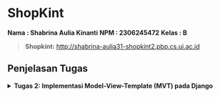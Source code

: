 # ShopKint

**Nama : Shabrina Aulia Kinanti**
**NPM : 2306245472**
**Kelas : B**
> **Shopkint:** http://shabrina-aulia31-shopkint2.pbp.cs.ui.ac.id

## **Penjelasan Tugas**
<details>
<summary> <b> Tugas 2: Implementasi Model-View-Template (MVT) pada Django </b> </summary>

## **Checklist Tugas**
* ### Membuat proyek django baru
1. Membuat direktori baru yang bernama shopkint lalu jalankan virtual environment yang ditandai dengan (env)
2. Pada direktori shopkint buat file baru bertama `requirments.txt` dan tambahkan dependencies (komponen atau modul agar perangkat lunaknya berfungsi, termasuk library, framework dan package) yang berisi 

```
django
gunicorn
whitenoise
psycopg2-binary
requests
urllib3
```
3. Intalasi terhadap dependencies dengan `pip install -r requirements.txt`
4. Buat proyek baru dengan tulisan `django-admin startproject shopkint .` di terminal direktori yang tadi
5. Django berhasil dibuat

* ### Membuat aplikasi dengan nama main pada proyek shopkint
1. Membuat repositori baru di github
2. Membuat branch utama baru dengan tulisan `git branch -M main` di terminal direktori
3. Tulis `git remote add origin https://github.com/shabrinaulia/shopkint.git` di terminal untuk menghubungkan repositori lokal dengan repositori di GitHub
4. Lakukan `git push -u origin main.` untuk menyimpan ke github
5. Jalankan perintah python manage.py startapp main di terminal. Folder main akan terbuat sebagai branch dari folder utama
6. Tambahkan main di variabel `INSTALLED_APPS` pada file `setting.py` di direkotori utama

* ### Melakukan routing pada proyek agar dapat menjalankan aplikasi main
1. Membuat file `urls.py` di folder main, lalu isi dengan 
```
from django.urls import path
from main.views import show_main

app_name = `main`

urlpatterns = [
    path(`, show_main, name=`show_main`),
]
```
2. Buka file urls.py pada folder shopkint lalu impor fungsi include dari django.urls
```
from django.contrib import admin
from django.urls import path, include

urlpatterns = [
    path(`, include(`main.urls`)),
]
```

* ### Membuat model pada aplikasi main
1. Pada `models.py` di main saya mengubah attribute dan datatypenya serta limitasi penulisan data typenya sesuai dengan ketentuan tugas
``` 
from django.db import models

class MoodEntry(models.Model):
    name = models.CharField(max_length=255)
    price = models.IntegerField()
    description = models.TextField()
    rating = models.IntegerField()
```
2. Jalankan `python manage.py makemigrations` untuk memberikan migrasi pada model data lalu lakukan `python manage.py migrate` untuk mengaplikasikan perubahan model ke basis data

* ### Membuat sebuah fungsi pada views.py 
1. Tambahkan import render pada file `views.py` di folder main
2. Menambahkan fungsi show_main dibawah impor untuk mengatur permintaan HTTP dan mengembalikan tampilan yang sesuai
3. Isi fungsinya dengan `context` yaitu dictionary yg berisi data
```
from django.shortcuts import render

# Create your views here.
def show_main(request):
    context = {
        `name` : `Liptint`,
        `price`: `600.000`,
        `description`: `NEW Liptint with high formula`,
        `rating` : `4.5/5.0`
    }

    return render(request, "main.html", context)
```
4. Return dengan format `return render(request, "main.html", context)`

* ### Membuat sebuah routing pada urls.py aplikasi main untuk memetakan fungsi yang telah dibuat pada views.py
1. Tulis code di file `urls.py` di folder main
```app_name = 'main'

urlpatterns = [
    path('', show_main, name='show_main'),
]
```
2. Buka file `urls.py` di folder shopkint tambahkan `from django.urls import path, include`
3. Pada variabel urlpatterns isi dengan  `path('', include('main.urls')),`

* ### Melakukan deployment ke PWS terhadap aplikasi yang sudah dibuat sehingga nantinya dapat diakses oleh teman-temanmu melalui Internet.
1. Buat project baru di PWS
2. Pada settings.py di folder shopkint pada variabel `ALLOWED_HOSTS` tambahkan `shabrina-aulia31-shopkint2.pbp.cs.ui.ac.id` 
3. Lakukan `git add, commit, push` ke github
4. Jalankan `git branch -M main`
5. Lalu jalankan `git push pws main:master`
6. Tunggu build lalu selesai

* ### Membuat sebuah README.md yang berisi tautan menuju aplikasi PWS yang sudah di-deploy, serta jawaban dari beberapa pertanyaan berikut.
1. Buat file `README.md` 
2. Masukin link PWS
3. Jawab pertanyaannya

## **Bagan Request Client ke Web Aplikasi Django dan Responnya** 
![Bagan](images/bagan.jpeg)
Ketika Client (Browser/User) mengirimkan permintaan HTTP ke server, server tersebut memprosesnya dengan melakukan pemetaan URL melalui file urls.py. Setelah URL yang diminta ditemukan dan dipetakan, fungsi yang relevan dalam views.py dipanggil sesuai dengan permintaan URL tersebut. Fungsi tersebut kemudian mengembalikan respons HTTP dalam bentuk halaman HTML. Lalu, views.py akan mengambil data yang diperlukan dari models.py, lalu menyajikannya menggunakan template.


## **Fungsi Git dalam Pengembangan Perangkat Lunak**
Git adalah sistem kontrol versi yang digunakan untuk melacak perubahan dalam kode selama pengembangan perangkat lunak. Fungsinya yaitu 
menyimpan versi kode sebelumnya sehingga bisa kembali ke versi sebelumnya jika diperlukan, memungkinkan pengembang bekerja bersama pada
proyek yang sama tanpa konflik melalui fitur branching dan merging, memberikan penyimpanan aman bagi kode di repository, biasanya secara
remote.

## **Alasan Django Dijadikan Permulaan Pembelajaran Pengembangan Perangkat Lunak**
1. banyak fitur bawaan sehingga pengguna tidak perlu mencari atau mengkonfigurasi banyak library eksternal buat mendapatkan fitur" umum.
2. Memudahkan pengelolaan database tanpa perlu menulis SQL secara manual.
3. Memiliki komunitas yang besar dan aktif sehingga mudah untuk mencari bantuan untuk masalah para pengguna.

## **Mengapa Model pada Django Disebut sebagai ORM?**
Model pada Django disebut ORM karena memungkinkan pengembang berinteraksi dengan database menggunakan objek Python, bukan query SQL
langsung. Setiap model merepresentasikan tabel dalam database, dan ORM dapat melakukan operasi database seperti query, insert, update, dan 
delete dengan metode python.